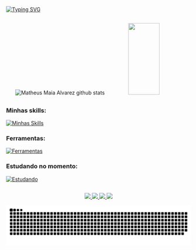 ###
[![Typing SVG](https://readme-typing-svg.herokuapp.com/?color=1b1be6&size=35&center=true&vCenter=true&width=1000&lines=Olá,+meu+nome+é+Victor+Hugo+👋+;Seja+Bem-Vindo+ao+meu+perfil;:%29)](https://git.io/typing-svg)

##

<div align="center">  
  <img width="49%" height="195px" src="https://github-readme-stats.vercel.app/api?username=Torugo38&show_icons=true&count_private=true&hide_border=true&title_color=1b1be6&icon_color=1b1be6&text_color=c9d1d9&bg_color=0d1117" alt="Matheus Maia Alvarez github stats" /> 
  <img width="41%" height="195px" src="https://github-readme-stats.vercel.app/api/top-langs/?username=Torugo38&layout=compact&hide_border=true&title_color=1b1be6&text_color=c9d1d9&bg_color=0d1117" />
</div>

##

### Minhas skills:
[![Minhas Skills](https://skillicons.dev/icons?i=java,python,react,nodejs,js,html,css)](https://skillicons.dev)

 
### Ferramentas:
[![Ferramentas](https://skillicons.dev/icons?i=vscode,github,idea,webstorm,pycharm,windows,pr,ps,git)](https://skillicons.dev)

 
  
### Estudando no momento:
[![Estudando](https://skillicons.dev/icons?i=cs,spring,aws,robloxstudio)](https://skillicons.dev)

##

<div align="center" >
<a href="mailto:vhcriscollo2001@gmail.com">
  <img src="https://img.shields.io/badge/Gmail-D14836?style=for-the-badge&logo=gmail&logoColor=white" />
</a>
<a href="https://wa.me//5531999295691">
  <img src="https://img.shields.io/badge/WhatsApp-25D366.svg?style=for-the-badge&logo=WhatsApp&logoColor=white" />
</a>
<a href="https://www.linkedin.com/in/victor-hugo-moreira-5ab559235/">
  <img src="https://img.shields.io/badge/LinkedIn-0A66C2.svg?style=for-the-badge&logo=LinkedIn&logoColor=white" />
</a>
<a href="">
  <img src="https://img.shields.io/badge/website-000000?style=for-the-badge&logo=About.me&logoColor=white" />
</a>
</div>


![snake gif](https://github.com/Torugo38/Torugo38/blob/output/github-contribution-grid-snake.svg)
